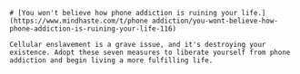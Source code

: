 
    # [You won't believe how phone addiction is ruining your life.](https://www.mindhaste.com/t/phone addiction/you-wont-believe-how-phone-addiction-is-ruining-your-life-116)

    Cellular enslavement is a grave issue, and it's destroying your existence. Adopt these seven measures to liberate yourself from phone addiction and begin living a more fulfilling life.
    